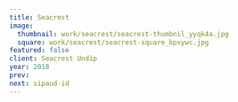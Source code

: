 ```yaml
---
title: Seacrest
image: 
  thumbnail: work/seacrest/seacrest-thumbnil_yyqk4a.jpg
  square: work/seacrest/seacrest-square_bpxywc.jpg
featured: false
client: Seacrest Undip
year: 2018
prev:
next: sipaud-id
---
```

